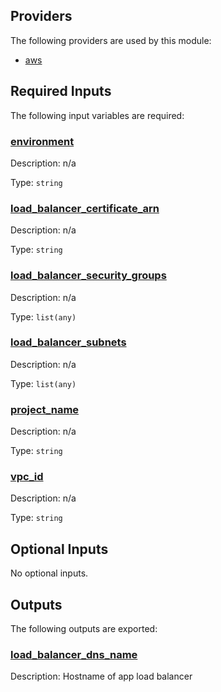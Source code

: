 <!-- BEGIN_TF_DOCS -->
## Providers

The following providers are used by this module:

- <a name="provider_aws"></a> [aws](#provider\_aws)

## Required Inputs

The following input variables are required:

### <a name="input_environment"></a> [environment](#input\_environment)

Description: n/a

Type: `string`

### <a name="input_load_balancer_certificate_arn"></a> [load\_balancer\_certificate\_arn](#input\_load\_balancer\_certificate\_arn)

Description: n/a

Type: `string`

### <a name="input_load_balancer_security_groups"></a> [load\_balancer\_security\_groups](#input\_load\_balancer\_security\_groups)

Description: n/a

Type: `list(any)`

### <a name="input_load_balancer_subnets"></a> [load\_balancer\_subnets](#input\_load\_balancer\_subnets)

Description: n/a

Type: `list(any)`

### <a name="input_project_name"></a> [project\_name](#input\_project\_name)

Description: n/a

Type: `string`

### <a name="input_vpc_id"></a> [vpc\_id](#input\_vpc\_id)

Description: n/a

Type: `string`

## Optional Inputs

No optional inputs.

## Outputs

The following outputs are exported:

### <a name="output_load_balancer_dns_name"></a> [load\_balancer\_dns\_name](#output\_load\_balancer\_dns\_name)

Description: Hostname of app load balancer
<!-- END_TF_DOCS -->